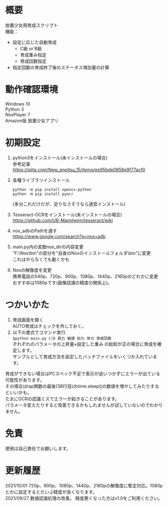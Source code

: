 # 概要
放置少女用育成スクリプト  
機能：  
- 設定に応じた自動育成  
    - C級 or B級
    - 育成重み指定
    - 育成回数指定
- 指定回数の育成終了後のステータス増加量の計算    

# 動作確認環境
Windows 10  
Python 3  
NoxPlayer 7  
Amazon版 放置少女アプリ

# 初期設定
1. python3をインストール(未インストールの場合)  
    参考記事  
    <https://qiita.com/New_enpitsu_15/items/ee95bde0858e9f77acf0>  

2. 各種ライブラリインストール  
    ```
    python -m pip install opencv-python  
    python -m pip install pyocr  
    ```
    (多分これだけだが、足りなさそうなら適宜インストール)

3. Tesseract-OCRをインストール(未インストールの場合)  
    <https://github.com/UB-Mannheim/tesseract/wiki>

4. nox_adbのPathを通す  
    <https://www.google.com/search?q=nox+adb>

5. main.py内の変数nox_dirの内容変更  
    "F:\\Nox\bin"の部分を"自身のNoxのインストールフォルダ\bin"に変更  
    これはやらなくても動くかも


6. Noxの解像度を変更  
    携帯電話の540p、720p、900p、1080p、1440p、2160pのどれかに変更  
    おすすめは1080pです(画像認識の精度の関係上)。    

# つかいかた
1. 育成画面を開く  
    AUTO育成はチェックを外しておく。
2. 以下の書式でコマンド実行  
    `$python main.py c|b 筋力 敏捷 知力 体力 育成回数 `    
    ぞれぞれのパラメータの上昇量×設定した重み の総和が正の場合に育成を確定します。  
    サンプルとして育成方法を設定したバッチファイルをいくつか入れています。  

育成ができない場合はPCスペック不足で表示が追いつかずにエラーが出ている可能性があります。  
その場合はtap関数の最後(38行目)のtime.sleep()の数値を増やしてみたりするといいかも。  
たまにOCRの認識ミスでエラーが起きることがあります。  
パラメータ変えたりすると改善できるかもしれませんが試していないのでわかりません。

# 免責
使用は自己責任でお願いします。

# 更新履歴
2021/10/01 720p、900p、1080p、1440p、2160pの解像度に暫定対応。1080pとかに設定するとだいぶ精度が良くなります。  
2021/09/27 数値認識処理の改善。 精度悪くなった方はv1.0をご利用ください。
